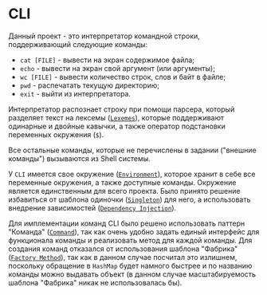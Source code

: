 # CLI

Данный проект - это интерпретатор командной строки, поддерживающий следующие команды:
- `cat [FILE]` - вывести на экран содержимое файла;
- `echo` - вывести на экран свой аргумент (или аргументы);
- `wc [FILE]` - вывести количество строк, слов и байт в файле;
- `pwd` - распечатать текущую директорию;
- `exit` - выйти из интерпретатора.

Интерпретатор распознает строку при помощи парсера, который разделяет текст на 
лексемы ([`Lexemes`](https://github.com/PaGr0m/ifmo-software-design/blob/master/shell/src/main/java/parser/LexemType.java)), 
которые поддерживают одинарные и двойные кавычки, а также оператор подстановки переменных окружения (`$`).

Все остальные команды, которые не перечислены в задании ("внешние команды") вызываются из Shell системы.

У `CLI` имеется свое окружение ([`Environment`](https://github.com/PaGr0m/ifmo-software-design/blob/master/shell/src/main/java/service/Environment.java)),
которое хранит в себе все переменные окружения, а также доступные команды. 
Окружение является единственным для всего проекта. 
Было принято решение избавиться от шаблона одиночки ([`Singleton`](https://refactoring.guru/ru/design-patterns/singleton)) 
для него, а использовать внедрение зависимостей ([`Dependency Injection`](https://en.wikipedia.org/wiki/Dependency_injection#:~:text=In%20software%20engineering%2C%20dependency%20injection,object%20is%20called%20a%20service.)).

Для имплементации команд CLI было решено использовать паттерн "Команда" ([`Command`](https://refactoring.guru/ru/design-patterns/command)), 
так как очень удобно задать единый интерфейс для функционала команды и реализовать метод для каждой команды. 
Для создания команд отказался от использования шаблона "Фабрика" ([`Factory Method`](https://refactoring.guru/ru/design-patterns/factory-method)), 
так как в данном случае посчитал это излишнем, поскольку обращение в `HashMap` будет намного быстрее и 
по названию команды можно выдавать объект (в данном случае масштабируемость шаблона "Фабрика" никак не использовалась бы).

